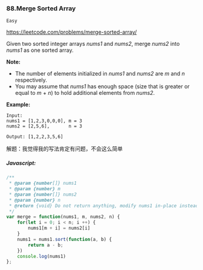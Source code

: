 ### 88.Merge Sorted Array

`Easy`

https://leetcode.com/problems/merge-sorted-array/

Given two sorted integer arrays *nums1* and *nums2*, merge *nums2* into *nums1* as one sorted array.

**Note:**

-   The number of elements initialized in *nums1* and *nums2* are *m* and *n* respectively.
-   You may assume that *nums1* has enough space (size that is greater or equal to *m* + *n*) to hold additional elements from *nums2*.

**Example:**

```
Input:
nums1 = [1,2,3,0,0,0], m = 3
nums2 = [2,5,6],       n = 3

Output: [1,2,2,3,5,6]
```



解题：我觉得我的写法肯定有问题，不会这么简单



##### Javascript:

~~~javascript
/**
 * @param {number[]} nums1
 * @param {number} m
 * @param {number[]} nums2
 * @param {number} n
 * @return {void} Do not return anything, modify nums1 in-place instead.
 */
var merge = function(nums1, m, nums2, n) {
    for(let i = 0; i < n; i ++) {
        nums1[m + i] = nums2[i]
    }
    nums1 = nums1.sort(function(a, b) {
        return a - b;
    })
    console.log(nums1)
};
~~~

